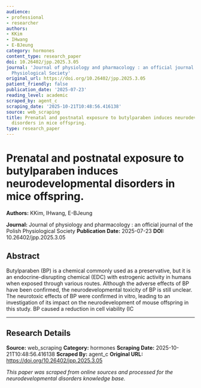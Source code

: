 ```yaml
---
audience:
- professional
- researcher
authors:
- KKim
- IHwang
- E-BJeung
category: hormones
content_type: research_paper
doi: 10.26402/jpp.2025.3.05
journal: 'Journal of physiology and pharmacology : an official journal of the Polish
  Physiological Society'
original_url: https://doi.org/10.26402/jpp.2025.3.05
patient_friendly: false
publication_date: '2025-07-23'
reading_level: academic
scraped_by: agent_c
scraping_date: '2025-10-21T10:48:56.416138'
source: web_scraping
title: Prenatal and postnatal exposure to butylparaben induces neurodevelopmental
  disorders in mice offspring.
type: research_paper
---
```

# Prenatal and postnatal exposure to butylparaben induces neurodevelopmental disorders in mice offspring.

**Authors:** KKim, IHwang, E-BJeung

**Journal:** Journal of physiology and pharmacology : an official journal of the Polish Physiological Society
**Publication Date:** 2025-07-23
**DOI:** 10.26402/jpp.2025.3.05

## Abstract

Butylparaben (BP) is a chemical commonly used as a preservative, but it is an endocrine-disrupting chemical (EDC) with estrogenic activity in humans when exposed through various routes. Although the adverse effects of BP have been confirmed, the neurodevelopmental toxicity of BP is still unclear. The neurotoxic effects of BP were confirmed in vitro, leading to an investigation of its impact on the neurodevelopment of mouse offspring in this study. BP caused a reduction in cell viability (IC

---

## Research Details

**Source:** web_scraping
**Category:** hormones
**Scraping Date:** 2025-10-21T10:48:56.416138
**Scraped By:** agent_c
**Original URL:** https://doi.org/10.26402/jpp.2025.3.05

*This paper was scraped from online sources and processed for the neurodevelopmental disorders knowledge base.*